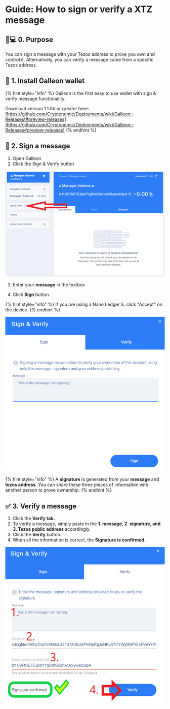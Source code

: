 # Guide: How to sign or verify a XTZ message

## 👩💻 0. Purpose

You can sign a message with your Tezos address to prove you own and control it. Alternatively, you can verify a message came from a specific Tezos address.

## 📐 1. Install Galleon wallet

{% hint style="info" %}
Galleon is the first easy to use wallet with sign & verify message functionality.

Download version 1.1.0b or greater here: [https://github.com/Cryptonomic/Deployments/wiki/Galleon:-Releases\#preview-releases](https://github.com/Cryptonomic/Deployments/wiki/Galleon:-Releases#preview-releases)
{% endhint %}

## 📶 2. Sign a message

1. Open Galleon
2. Click the Sign & Verify button

![Sign &amp; Verify button in Galleon wallet](../../.gitbook/assets/tzsign1.png)

3. Enter your **message** in the textbox

4. Click **Sign** button.

{% hint style="info" %}
If you are using a Nano Ledger S, click "Accept" on the device.
{% endhint %}

![Signing a message in Galleon](../../.gitbook/assets/tzsign2.png)

{% hint style="info" %}
A **signature** is generated from your **message** and **tezos address**. You can share these three pieces of information with another person to prove ownership.
{% endhint %}

## ✅ 3. Verify a message

1. Click the **Verify tab.**
2. To verify a message, simply paste in the **1. message, 2. signature, and 3. Tezos public address** accordingly.
3. Click the **Verify** button.
4. When all the information is correct, the **Signature is confirmed.**

![Verifying a message](../../.gitbook/assets/tzsign3.png)

